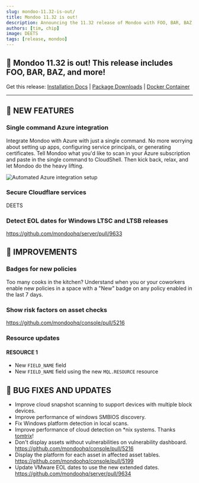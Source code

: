 ```yaml
---
slug: mondoo-11.32-is-out/
title: Mondoo 11.32 is out!
description: Announcing the 11.32 release of Mondoo with FOO, BAR, BAZ, and more!
authors: [tim, chip]
image: DEETS
tags: [release, mondoo]
---
```


## 🥳 Mondoo 11.32 is out! This release includes FOO, BAR, BAZ, and more!

Get this release: [Installation Docs](https://mondoo.com/docs/cnspec/) | [Package Downloads](https://releases.mondoo.com/cnspec/) | [Docker Container](https://hub.docker.com/r/mondoo/cnspec)

---

## 🎉 NEW FEATURES

### Single command Azure integration

Integrate Mondoo with Azure with just a single command. No more worrying about setting up apps, configuring service principals, or generating certificates. Tell Mondoo what you'd like to scan in your Azure subscription and paste in the single command to CloudShell. Then kick back, relax, and let Mondoo do the heavy lifting.

![Automated Azure integration setup](/img/releases/2024-11-19-mondoo-11.31-is-out/azure_integration.png)

### Secure Cloudflare services

DEETS

### Detect EOL dates for Windows LTSC and LTSB releases

https://github.com/mondoohq/server/pull/9633

## 🧹 IMPROVEMENTS

### Badges for new policies

Too many cooks in the kitchen? Understand when you or your coworkers enable new policies in a space with a "New" badge on any policy enabled in the last 7 days.

### Show risk factors on asset checks

https://github.com/mondoohq/console/pull/5216

### Resource updates

#### RESOURCE 1

- New `FIELD_NAME` field
- New `FIELD_NAME` field using the new `MQL.RESOURCE` resource

## 🐛 BUG FIXES AND UPDATES

- Improve cloud snapshot scanning to support devices with multiple block devices.
- Improve performance of windows SMBIOS discovery.
- Fix Windows platform detection in local scans.
- Improve performance of cloud detection on *nix systems. Thanks [tomtrix](https://github.com/tomtrix)!
- Don't display assets without vulnerabilities on vulnerability dashboard. https://github.com/mondoohq/console/pull/5216
- Display the platform for each asset in affected asset tables. https://github.com/mondoohq/console/pull/5199
- Update VMware EOL dates to use the new extended dates. https://github.com/mondoohq/server/pull/9634
